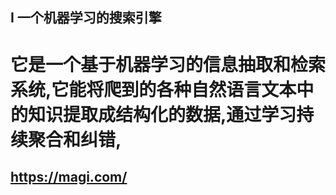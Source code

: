 ## I 一个机器学习的搜索引擎
# 它是一个基于机器学习的信息抽取和检索系统,它能将爬到的各种自然语言文本中的知识提取成结构化的数据,通过学习持续聚合和纠错,
## https://magi.com/
